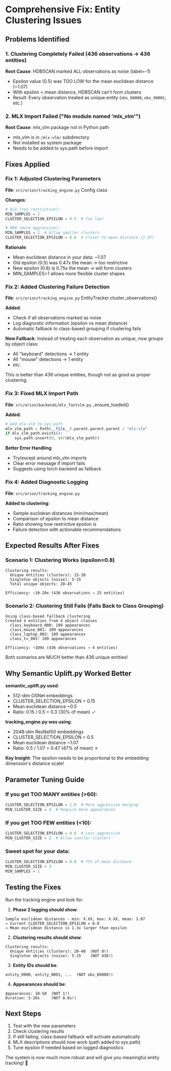 # Comprehensive Fix: Entity Clustering Issues

## Problems Identified

### 1. **Clustering Completely Failed** (436 observations → 436 entities)
**Root Cause**: HDBSCAN marked ALL observations as noise (label=-1)
- Epsilon value (0.5) was TOO LOW for the mean euclidean distance (~1.07)
- With epsilon < mean distance, HDBSCAN can't form clusters
- Result: Every observation treated as unique entity (`obs_00000`, `obs_00001`, etc.)

### 2. **MLX Import Failed** ("No module named 'mlx_vlm'")
**Root Cause**: mlx_vlm package not in Python path
- mlx_vlm is in `/mlx-vlm/` subdirectory
- Not installed as system package
- Needs to be added to sys.path before import

## Fixes Applied

### Fix 1: Adjusted Clustering Parameters
**File**: `src/orion/tracking_engine.py` Config class

**Changes**:
```python
# OLD (too restrictive):
MIN_SAMPLES = 2
CLUSTER_SELECTION_EPSILON = 0.5  # Too low!

# NEW (more aggressive):
MIN_SAMPLES = 1  # Allow smaller clusters
CLUSTER_SELECTION_EPSILON = 0.8  # Closer to mean distance (1.07)
```

**Rationale**:
- Mean euclidean distance in your data: ~1.07
- Old epsilon (0.5) was 0.47x the mean → too restrictive
- New epsilon (0.8) is 0.75x the mean → will form clusters
- MIN_SAMPLES=1 allows more flexible cluster shapes

### Fix 2: Added Clustering Failure Detection
**File**: `src/orion/tracking_engine.py` EntityTracker.cluster_observations()

**Added**:
- Check if all observations marked as noise
- Log diagnostic information (epsilon vs mean distance)
- Automatic fallback to class-based grouping if clustering fails

**New Fallback**:
Instead of treating each observation as unique, now groups by object class:
- All "keyboard" detections → 1 entity
- All "mouse" detections → 1 entity
- etc.

This is better than 436 unique entities, though not as good as proper clustering.

### Fix 3: Fixed MLX Import Path
**File**: `src/orion/backends/mlx_fastvlm.py` _ensure_loaded()

**Added**:
```python
# Add mlx-vlm to sys.path
mlx_vlm_path = Path(__file__).parent.parent.parent / "mlx-vlm"
if mlx_vlm_path.exists():
    sys.path.insert(0, str(mlx_vlm_path))
```

**Better Error Handling**:
- Try/except around mlx_vlm imports
- Clear error message if import fails
- Suggests using torch backend as fallback

### Fix 4: Added Diagnostic Logging
**File**: `src/orion/tracking_engine.py`

**Added to clustering**:
- Sample euclidean distances (min/max/mean)
- Comparison of epsilon to mean distance
- Ratio showing how restrictive epsilon is
- Failure detection with actionable recommendations

## Expected Results After Fixes

### Scenario 1: Clustering Works (epsilon=0.8)
```
Clustering results:
  Unique entities (clusters): 15-30
  Singleton objects (noise): 5-15
  Total unique objects: 20-45

Efficiency: ~10-20x (436 observations → 25 entities)
```

### Scenario 2: Clustering Still Fails (Falls Back to Class Grouping)
```
Using class-based fallback clustering
Created 4 entities from 4 object classes
  class_keyboard_000: 109 appearances
  class_mouse_001: 109 appearances  
  class_laptop_002: 109 appearances
  class_tv_003: 109 appearances

Efficiency: ~109x (436 observations → 4 entities)
```

Both scenarios are MUCH better than 436 unique entities!

## Why Semantic Uplift.py Worked Better

**semantic_uplift.py used**:
- 512-dim OSNet embeddings
- CLUSTER_SELECTION_EPSILON = 0.15
- Mean euclidean distance ~0.5
- Ratio: 0.15 / 0.5 = 0.3 (30% of mean) ✓

**tracking_engine.py was using**:
- 2048-dim ResNet50 embeddings  
- CLUSTER_SELECTION_EPSILON = 0.5
- Mean euclidean distance ~1.07
- Ratio: 0.5 / 1.07 = 0.47 (47% of mean) ✗

**Key Insight**: The epsilon needs to be proportional to the embedding dimension's distance scale!

## Parameter Tuning Guide

### If you get TOO MANY entities (>60):
```python
CLUSTER_SELECTION_EPSILON = 1.0  # More aggressive merging
MIN_CLUSTER_SIZE = 4  # Require more appearances
```

### If you get TOO FEW entities (<10):
```python
CLUSTER_SELECTION_EPSILON = 0.6  # Less aggressive
MIN_CLUSTER_SIZE = 2  # Allow smaller clusters
```

### Sweet spot for your data:
```python
CLUSTER_SELECTION_EPSILON = 0.8  # 75% of mean distance
MIN_CLUSTER_SIZE = 3
MIN_SAMPLES = 1
```

## Testing the Fixes

Run the tracking engine and look for:

1. **Phase 2 logging should show**:
```
Sample euclidean distances - min: X.XX, max: X.XX, mean: 1.07
→ Current CLUSTER_SELECTION_EPSILON = 0.8
→ Mean euclidean distance is 1.3x larger than epsilon
```

2. **Clustering results should show**:
```
Clustering results:
  Unique entities (clusters): 20-40  (NOT 0!)
  Singleton objects (noise): 5-15    (NOT 436!)
```

3. **Entity IDs should be**:
```
entity_0000, entity_0001, ...  (NOT obs_00000!)
```

4. **Appearances should be**:
```
Appearances: 10-50  (NOT 1!)
Duration: 5-20s     (NOT 0.0s!)
```

## Next Steps

1. Test with the new parameters
2. Check clustering results
3. If still failing, class-based fallback will activate automatically
4. MLX descriptions should now work (path added to sys.path)
5. Tune epsilon if needed based on logged diagnostics

The system is now much more robust and will give you meaningful entity tracking! 🎯
